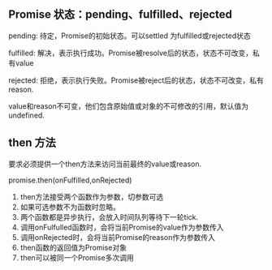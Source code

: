 ## Promise 状态：pending、fulfilled、rejected  

pending: 待定，Promise的初始状态。可以settled 为fulfilled或rejected状态  

fulfilled: 解决，表示执行成功。Promise被resolve后的状态，状态不可改变，私有value  

rejected: 拒绝，表示执行失败。Promise被reject后的状态，状态不可改变，私有reason.  

value和reason不可变，他们包含原始值或对象的不可修改的引用，默认值为undefined.  


## then 方法

要求必须提供一个then方法来访问当前最终的value或reason.  

promise.then(onFulfilled,onRejected)  
  1. then方法接受两个函数作为参数，切参数可选  
  2. 如果可选参数不为函数时忽略。  
  3. 两个函数都是异步执行，会放入时间队列等待下一轮tick.  
  4. 调用onFulfulled函数时，会将当前Promise的value作为参数传入  
  5. 调用onRejected时，会将当前Promise的reason作为参数传入  
  6. then函数的返回值为Promise对象  
  7. then可以被同一个Promise多次调用  


